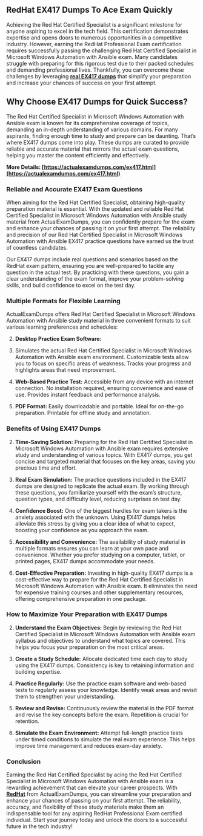 ## **RedHat**  **EX417 Dumps To Ace Exam Quickly**

Achieving the Red Hat Certified Specialist is a significant milestone for anyone aspiring to excel in the tech field. This certification demonstrates expertise and opens doors to numerous opportunities in a competitive industry. However, earning the RedHat Professional Exam certification requires successfully passing the challenging Red Hat Certified Specialist in Microsoft Windows Automation with Ansible exam. Many candidates struggle with preparing for this rigorous test due to their packed schedules and demanding professional lives. Thankfully, you can overcome these challenges by leveraging  **[real EX417 dumps](https://actualexamdumps.com/ex417.html)**  that simplify your preparation and increase your chances of success on your first attempt.

## **Why Choose EX417 Dumps for Quick Success?**

The Red Hat Certified Specialist in Microsoft Windows Automation with Ansible exam is known for its comprehensive coverage of topics, demanding an in-depth understanding of various domains. For many aspirants, finding enough time to study and prepare can be daunting. That’s where EX417 dumps come into play. These dumps are curated to provide reliable and accurate material that mirrors the actual exam questions, helping you master the content efficiently and effectively.

**More Details:  [https://actualexamdumps.com/ex417.html](https://actualexamdumps.com/ex417.html)**

### **Reliable and Accurate EX417 Exam Questions**

When aiming for the Red Hat Certified Specialist, obtaining high-quality preparation material is essential. With the updated and reliable Red Hat Certified Specialist in Microsoft Windows Automation with Ansible study material from ActualExamDumps, you can confidently prepare for the exam and enhance your chances of passing it on your first attempt. The reliability and precision of our Red Hat Certified Specialist in Microsoft Windows Automation with Ansible EX417 practice questions have earned us the trust of countless candidates.

Our EX417 dumps include real questions and scenarios based on the RedHat exam pattern, ensuring you are well-prepared to tackle any question in the actual test. By practicing with these questions, you gain a clear understanding of the exam format, improve your problem-solving skills, and build confidence to excel on the test day.

### **Multiple Formats for Flexible Learning**

ActualExamDumps offers Red Hat Certified Specialist in Microsoft Windows Automation with Ansible study material in three convenient formats to suit various learning preferences and schedules:

2.  **Desktop Practice Exam Software:**
    
3.  Simulates the actual Red Hat Certified Specialist in Microsoft Windows Automation with Ansible exam environment. Customizable tests allow you to focus on specific areas of weakness. Tracks your progress and highlights areas that need improvement.
    
4.  **Web-Based Practice Test:**  Accessible from any device with an internet connection. No installation required, ensuring convenience and ease of use. Provides instant feedback and performance analysis.
    
5.  **PDF Format:**  Easily downloadable and portable. Ideal for on-the-go preparation. Printable for offline study and annotation.
    

### **Benefits of Using EX417 Dumps**

2.  **Time-Saving Solution:**  Preparing for the Red Hat Certified Specialist in Microsoft Windows Automation with Ansible exam requires extensive study and understanding of various topics. With EX417 dumps, you get concise and targeted material that focuses on the key areas, saving you precious time and effort.
    
3.  **Real Exam Simulation:**  The practice questions included in the EX417 dumps are designed to replicate the actual exam. By working through these questions, you familiarize yourself with the exam’s structure, question types, and difficulty level, reducing surprises on test day.
    
4.  **Confidence Boost:**  One of the biggest hurdles for exam takers is the anxiety associated with the unknown. Using EX417 dumps helps alleviate this stress by giving you a clear idea of what to expect, boosting your confidence as you approach the exam.
    
5.  **Accessibility and Convenience:**  The availability of study material in multiple formats ensures you can learn at your own pace and convenience. Whether you prefer studying on a computer, tablet, or printed pages, EX417 dumps accommodate your needs.
    
6.  **Cost-Effective Preparation:**  Investing in high-quality EX417 dumps is a cost-effective way to prepare for the Red Hat Certified Specialist in Microsoft Windows Automation with Ansible exam. It eliminates the need for expensive training courses and other supplementary resources, offering comprehensive preparation in one package.
    

### **How to Maximize Your Preparation with EX417 Dumps**

2.  **Understand the Exam Objectives:**  Begin by reviewing the Red Hat Certified Specialist in Microsoft Windows Automation with Ansible exam syllabus and objectives to understand what topics are covered. This helps you focus your preparation on the most critical areas.
    
3.  **Create a Study Schedule:**  Allocate dedicated time each day to study using the EX417 dumps. Consistency is key to retaining information and building expertise.
    
4.  **Practice Regularly:**  Use the practice exam software and web-based tests to regularly assess your knowledge. Identify weak areas and revisit them to strengthen your understanding.
    
5.  **Review and Revise:**  Continuously review the material in the PDF format and revise the key concepts before the exam. Repetition is crucial for retention.
    
6.  **Simulate the Exam Environment:**  Attempt full-length practice tests under timed conditions to simulate the real exam experience. This helps improve time management and reduces exam-day anxiety.
    

### **Conclusion**

Earning the Red Hat Certified Specialist by acing the Red Hat Certified Specialist in Microsoft Windows Automation with Ansible exam is a rewarding achievement that can elevate your career prospects. With  **[RedHat](https://actualexamdumps.com/redhat-certification.html)**  from ActualExamDumps, you can streamline your preparation and enhance your chances of passing on your first attempt. The reliability, accuracy, and flexibility of these study materials make them an indispensable tool for any aspiring RedHat Professional Exam certified individual. Start your journey today and unlock the doors to a successful future in the tech industry!

